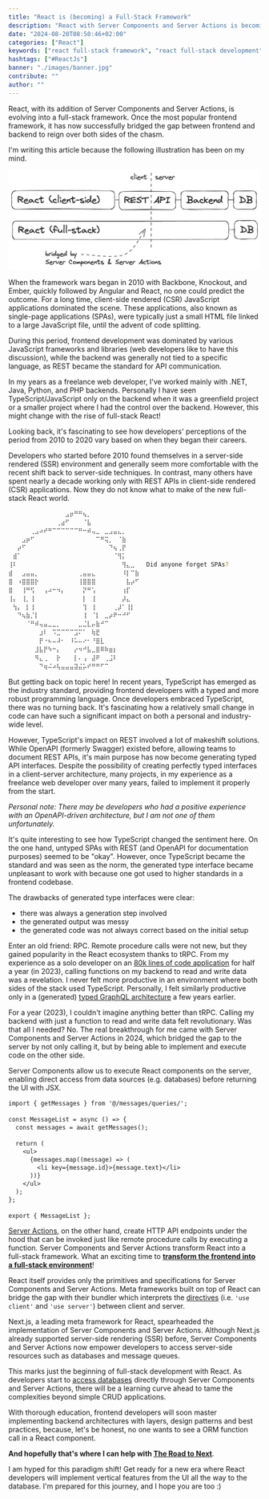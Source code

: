 ```yaml
---
title: "React is (becoming) a Full-Stack Framework"
description: "React with Server Components and Server Actions is becoming a full-stack framework. This article reflects on the evolution of React and its impact on full-stack development ..."
date: "2024-08-20T08:50:46+02:00"
categories: ["React"]
keywords: ["react full-stack framework", "react full-stack development", "full-stack react"]
hashtags: ["#ReactJs"]
banner: "./images/banner.jpg"
contribute: ""
author: ""
---
```


<Sponsorship />

React, with its addition of Server Components and Server Actions, is evolving into a full-stack framework. Once the most popular frontend framework, it has now successfully bridged the gap between frontend and backend to reign over both sides of the chasm.

I'm writing this article because the following illustration has been on my mind.

![full-stack react](./images/full-stack-react.png)

When the framework wars began in 2010 with Backbone, Knockout, and Ember, quickly followed by Angular and React, no one could predict the outcome. For a long time, client-side rendered (CSR) JavaScript applications dominated the scene. These applications, also known as single-page applications (SPAs), were typically just a small HTML file linked to a large JavaScript file, until the advent of code splitting.

<ReadMore label="Web Applications 101" link="/web-applications/" />

During this period, frontend development was dominated by various JavaScript frameworks and libraries (web developers like to have this discussion), while the backend was generally not tied to a specific language, as REST became the standard for API communication.

In my years as a freelance web developer, I've worked mainly with .NET, Java, Python, and PHP backends. Personally I have seen TypeScript/JavaScript only on the backend when it was a greenfield project or a smaller project where I had the control over the backend. However, this might change with the rise of full-stack React!

<ReadMore label="MacOS Web Development Setup" link="/mac-setup-web-development/" />

Looking back, it's fascinating to see how developers' perceptions of the period from 2010 to 2020 vary based on when they began their careers.

Developers who started before 2010 found themselves in a server-side rendered (SSR) environment and generally seem more comfortable with the recent shift back to server-side techniques. In contrast, many others have spent nearly a decade working only with REST APIs in client-side rendered (CSR) applications. Now they do not know what to make of the new full-stack React world.

```sh
⠀⠀⠀⠀⠀⠀⠀⠀⠀⠀⠀⠀⠀⣠⡶⠛⠛⢦⡀⠀⠀⠀⠀⠀⠀⠀⠀⠀⠀⠀
⠀⠀⠀⠀⠀⠀⠀⠀⠀⠀⠀⢀⣴⠋⠀⠀⠀⠈⣧⠀⠀⠀⠀⠀⠀⠀⠀⠀⠀⠀
⠀⠀⠀⠀⠀⢀⣠⠴⠞⠛⠉⠉⠉⠉⠉⠉⠛⠒⠾⢤⣀⠀⣀⣠⣤⣄⡀⠀⠀⠀
⠀⠀⠀⣠⡶⠋⠀⠀⠀⠀⠀⠀⠀⠀⠀⠀⠀⠀⠀⠀⠉⠛⢭⡀⠀⠈⣷⠀⠀⠀
⠀⠀⡴⠋⠀⠀⠀⠀⠀⠀⠀⠀⠀⠀⠀⠀⠀⠀⠀⠀⠀⠀⠀⠙⢦⢀⡟⠀⠀⠀
⠀⣾⠁⠀⠀⠀⠀⠀⠀⠀⠀⠀⠀⠀⠀⠀⠀⠀⠀⠀⠀⠀⠀⠀⠈⢻⡅⠀⠀⠀
⢸⠇⠀⠀⠀⠀⠀⠀⠀⠀⠀⠀⠀⠀⠀⠀⠀⠀⠀⠀⠀⠀⠀⠀⠀⠀⢻⣄⣀⠀  Did anyone forget SPAs?
⣾⠀⠀⣠⣤⣤⡀⠀⠀⠀⠀⠀⠀⠀⠀⠀⢀⣤⣤⣄⠀⠀⠀⠀⠀⠀⠸⡇⠉⣷
⣿⠀⠰⣿⣿⣿⡗⠀⠀⠀⠀⠀⠀⠀⠀⠀⢸⣿⣿⣿⠀⠀⠀⠀⠀⠀⠀⣧⡴⠋
⣿⠀⠀⢸⠛⢫⠀⠀⢠⠴⠒⠲⡄⠀⠀⠀⠀⡝⠛⢡⠀⠀⠀⠀⠀⠀⢰⡏⠀⠀
⢸⡄⠀⢸⡀⢸⠀⠀⠀⠀⠀⠀⠀⠀⠀⠀⠀⡇⠀⢸⠀⠀⠀⠀⠀⠀⡼⣄⠀⠀
⠀⢳⡄⠀⡇⢸⠀⠀⠀⠀⠀⠀⠀⠀⠀⠀⠀⢹⠀⢸⠀⠀⠀⠀⢀⡼⠁⢸⡇⠀
⠀⠀⠙⢦⣷⡈⡇⠀⠀⠀⠀⠀⠀⠀⠀⠀⠀⢸⠀⠈⡇⠀⣀⡴⠟⠒⠚⠋⠀⠀
⠀⠀⠀⠀⠈⠛⠾⢤⣤⣀⣀⡀⠀⠀⠀⠀⣀⣈⣇⡤⣷⠚⠉⠀⠀⠀⠀⠀⠀⠀
⠀⠀⠀⠀⠀⠀⠀⣰⠇⠀⠩⣉⠉⠉⠉⣩⠍⠁⠀⢷⣟⠀⠀⠀⠀⠀⠀⠀⠀⠀
⠀⠀⠀⠀⠀⠀⠀⡟⠐⠦⠤⠼⠂⠀⠸⠥⠤⠔⠂⠘⣿⣇⠀⠀⠀⠀⠀⠀⠀⠀
⠀⠀⠀⠀⠀⠀⣸⣧⡟⠳⠒⡄⠀⠀⠀⡔⠲⠚⣧⣀⣿⠿⠷⣶⡆⠀⠀⠀⠀⠀
⠀⠀⠀⠀⠀⠀⠻⣄⢀⠀⠀⡗⠀⠀⠀⡇⠄⢠⠀⣼⠟⠀⢀⣨⠇⠀⠀⠀⠀⠀
⠀⠀⠀⠀⠀⠀⠀⠙⢶⠬⠴⢧⣤⣤⣤⣽⣬⡥⠞⠛⠛⠋⠉⠀⠀⠀⠀⠀⠀⠀
```

But getting back on topic here! In recent years, TypeScript has emerged as the industry standard, providing frontend developers with a typed and more robust programming language. Once developers embraced TypeScript, there was no turning back. It's fascinating how a relatively small change in code can have such a significant impact on both a personal and industry-wide level.

However, TypeScript's impact on REST involved a lot of makeshift solutions. While OpenAPI (formerly Swagger) existed before, allowing teams to document REST APIs, it's main purpose has now become generating typed API interfaces. Despite the possibility of creating perfectly typed interfaces in a client-server architecture, many projects, in my experience as a freelance web developer over many years, failed to implement it properly from the start.

*Personal note: There may be developers who had a positive experience with an OpenAPI-driven architecture, but I am not one of them unfortunately.*

It's quite interesting to see how TypeScript changed the sentiment here. On the one hand, untyped SPAs with REST (and OpenAPI for documentation purposes) seemed to be "okay". However, once TypeScript became the standard and was seen as the norm, the generated type interface became unpleasant to work with because one got used to higher standards in a frontend codebase.

The drawbacks of generated type interfaces were clear:

* there was always a generation step involved
* the generated output was messy
* the generated code was not always correct based on the initial setup

Enter an old friend: RPC. Remote procedure calls were not new, but they gained popularity in the React ecosystem thanks to tRPC. From my experience as a solo developer on an [80k lines of code application](https://www.cloud-camping.com/) for half a year (in 2023), calling functions on my backend to read and write data was a revelation. I never felt more productive in an environment where both sides of the stack used TypeScript. Personally, I felt similarly productive only in a (generated) [typed GraphQL architecture](/react-with-graphql-tutorial/) a few years earlier.

<ReadMore label="Full-Stack React with tRPC" link="/react-trpc/" />

For a year (2023), I couldn't imagine anything better than tRPC. Calling my backend with just a function to read and write data felt revolutionary. Was that all I needed? No. The real breakthrough for me came with Server Components and Server Actions in 2024, which bridged the gap to the server by not only calling it, but by being able to implement and execute code on the other side.

Server Components allow us to execute React components on the server, enabling direct access from data sources (e.g. databases) before returning the UI with JSX.

```tsx
import { getMessages } from '@/messages/queries/';

const MessageList = async () => {
  const messages = await getMessages();

  return (
    <ul>
      {messages.map((message) => (
        <li key={message.id}>{message.text}</li>
      ))}
    </ul>
  );
};

export { MessageList };
```

[Server Actions](/next-server-actions/), on the other hand, create HTTP API endpoints under the hood that can be invoked just like remote procedure calls by executing a function. Server Components and Server Actions transform React into a full-stack framework. What an exciting time to **[transform the frontend into a full-stack environment](https://www.road-to-next.com/)**!

React itself provides only the primitives and specifications for Server Components and Server Actions. Meta frameworks built on top of React can bridge the gap with their bundler which interprets the [directives](https://react.dev/reference/rsc/directives) (i.e. `'use client'` and `'use server'`) between client and server.

Next.js, a leading meta framework for React, spearheaded the implementation of Server Components and Server Actions. Although Next.js already supported server-side rendering (SSR) before, Server Components and Server Actions now empower developers to access server-side resources such as databases and message queues.

<ReadMore label="Authentication in Next.js" link="/next-authentication/" />

This marks just the beginning of full-stack development with React. As developers start to [access databases](/next-prisma-sqlite/) directly through Server Components and Server Actions, there will be a learning curve ahead to tame the complexities beyond simple CRUD applications.

With thorough education, frontend developers will soon master implementing backend architectures with layers, design patterns and best practices, because, let's be honest, no one wants to see a ORM function call in a React component.

**And hopefully that's where I can help with [The Road to Next](https://www.road-to-next.com/)**.

I am hyped for this paradigm shift! Get ready for a new era where React developers will implement vertical features from the UI all the way to the database. I'm prepared for this journey, and I hope you are too :)